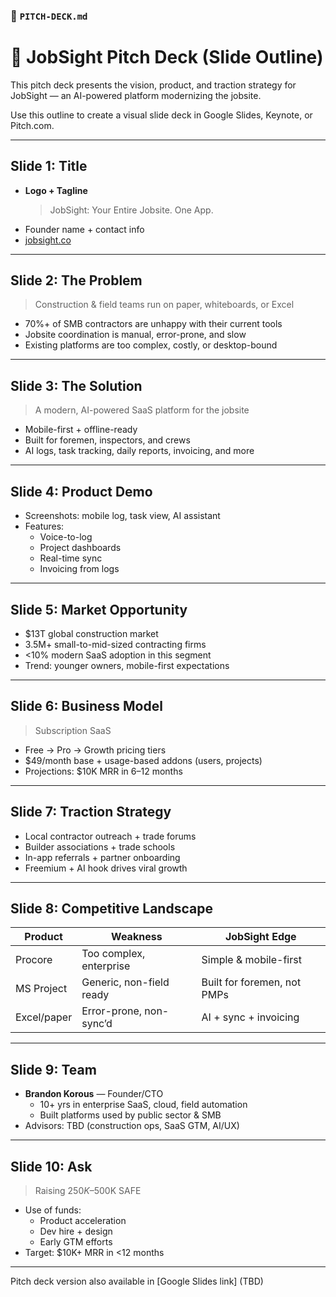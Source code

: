 ### 📄 `PITCH-DECK.md`

# 🎯 JobSight Pitch Deck (Slide Outline)

This pitch deck presents the vision, product, and traction strategy for JobSight — an AI-powered platform modernizing the jobsite.

Use this outline to create a visual slide deck in Google Slides, Keynote, or Pitch.com.

---

## Slide 1: Title
- **Logo + Tagline**
  > JobSight: Your Entire Jobsite. One App.
- Founder name + contact info
- [jobsight.co](https://jobsight.co)

---

## Slide 2: The Problem
> Construction & field teams run on paper, whiteboards, or Excel

- 70%+ of SMB contractors are unhappy with their current tools
- Jobsite coordination is manual, error-prone, and slow
- Existing platforms are too complex, costly, or desktop-bound

---

## Slide 3: The Solution
> A modern, AI-powered SaaS platform for the jobsite

- Mobile-first + offline-ready
- Built for foremen, inspectors, and crews
- AI logs, task tracking, daily reports, invoicing, and more

---

## Slide 4: Product Demo
- Screenshots: mobile log, task view, AI assistant
- Features:
  - Voice-to-log
  - Project dashboards
  - Real-time sync
  - Invoicing from logs

---

## Slide 5: Market Opportunity
- $13T global construction market
- 3.5M+ small-to-mid-sized contracting firms
- <10% modern SaaS adoption in this segment
- Trend: younger owners, mobile-first expectations

---

## Slide 6: Business Model
> Subscription SaaS

- Free → Pro → Growth pricing tiers
- $49/month base + usage-based addons (users, projects)
- Projections: $10K MRR in 6–12 months

---

## Slide 7: Traction Strategy
- Local contractor outreach + trade forums
- Builder associations + trade schools
- In-app referrals + partner onboarding
- Freemium + AI hook drives viral growth

---

## Slide 8: Competitive Landscape
| Product     | Weakness                | JobSight Edge               |
|-------------|--------------------------|------------------------------|
| Procore     | Too complex, enterprise  | Simple & mobile-first       |
| MS Project  | Generic, non-field ready| Built for foremen, not PMPs |
| Excel/paper | Error-prone, non-sync’d | AI + sync + invoicing       |

---

## Slide 9: Team
- **Brandon Korous** — Founder/CTO
  - 10+ yrs in enterprise SaaS, cloud, field automation
  - Built platforms used by public sector & SMB
- Advisors: TBD (construction ops, SaaS GTM, AI/UX)

---

## Slide 10: Ask
> Raising $250K–$500K SAFE

- Use of funds:
  - Product acceleration
  - Dev hire + design
  - Early GTM efforts
- Target: $10K+ MRR in <12 months

---

Pitch deck version also available in [Google Slides link] (TBD)
